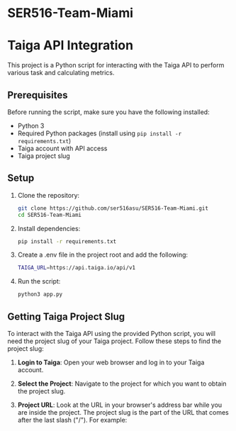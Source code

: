 # SER516-Team-Miami

# Taiga API Integration

This project is a Python script for interacting with the Taiga API to perform various task and calculating metrics.

## Prerequisites


Before running the script, make sure you have the following installed:

- Python 3
- Required Python packages (install using `pip install -r requirements.txt`)
- Taiga account with API access
- Taiga project slug

## Setup

1. Clone the repository:

   ```bash
   git clone https://github.com/ser516asu/SER516-Team-Miami.git
   cd SER516-Team-Miami
   ```
   
2. Install dependencies: 

    ```bash
   pip install -r requirements.txt
    ```


3. Create a .env file in the project root and add the following:

    ```bash
    TAIGA_URL=https://api.taiga.io/api/v1
    ```
   
4. Run the script:

    ```bash
    python3 app.py
    ```

## Getting Taiga Project Slug

To interact with the Taiga API using the provided Python script, you will need the project slug of your Taiga project. Follow these steps to find the project slug:

1. **Login to Taiga**: Open your web browser and log in to your Taiga account.

2. **Select the Project**: Navigate to the project for which you want to obtain the project slug.

3. **Project URL**: Look at the URL in your browser's address bar while you are inside the project. The project slug is the part of the URL that comes after the last slash ("/"). For example:

